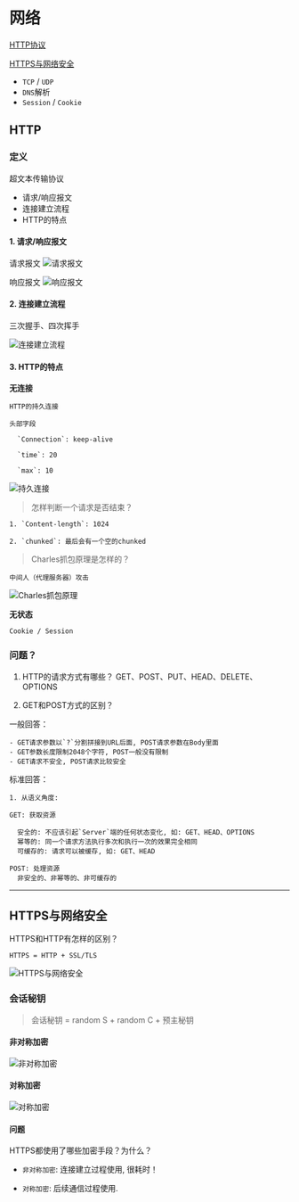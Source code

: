 # 网络

[HTTP协议](https://github.com/Germtao/Objective-C-knowledge/tree/master/%E7%BD%91%E7%BB%9C%E7%9B%B8%E5%85%B3#http)

[HTTPS与网络安全]()
- `TCP` / `UDP`
- `DNS`解析
- `Session` / `Cookie`

## HTTP

### 定义

超文本传输协议
  
  - 请求/响应报文
  - 连接建立流程
  - HTTP的特点
  
#### 1. 请求/响应报文

  请求报文
    ![请求报文](https://github.com/Germtao/Objective-C-knowledge/blob/master/%E7%BD%91%E7%BB%9C%E7%9B%B8%E5%85%B3/Resource/%E8%AF%B7%E6%B1%82%E6%8A%A5%E6%96%87.png)
  
  响应报文
    ![响应报文](https://github.com/Germtao/Objective-C-knowledge/blob/master/%E7%BD%91%E7%BB%9C%E7%9B%B8%E5%85%B3/Resource/%E5%93%8D%E5%BA%94%E6%8A%A5%E6%96%87.png)

#### 2. 连接建立流程

  三次握手、四次挥手
  
  ![连接建立流程](https://github.com/Germtao/Objective-C-knowledge/blob/master/%E7%BD%91%E7%BB%9C%E7%9B%B8%E5%85%B3/Resource/HTTP%E5%BB%BA%E7%AB%8B%E8%BF%9E%E6%8E%A5%E6%B5%81%E7%A8%8B.png)

#### 3. HTTP的特点

  **无连接**
  
    HTTP的持久连接
    
    头部字段  
    
      `Connection`: keep-alive
      
      `time`: 20
      
      `max`: 10
    
  ![持久连接](https://github.com/Germtao/Objective-C-knowledge/blob/master/%E7%BD%91%E7%BB%9C%E7%9B%B8%E5%85%B3/Resource/%E6%8C%81%E4%B9%85%E8%BF%9E%E6%8E%A5.png)
  
  > 怎样判断一个请求是否结束？
  
    1. `Content-length`: 1024
  
    2. `chunked`: 最后会有一个空的chunked
  
  > Charles抓包原理是怎样的？
  
    中间人（代理服务器）攻击
  
  ![Charles抓包原理](https://github.com/Germtao/Objective-C-knowledge/blob/master/%E7%BD%91%E7%BB%9C%E7%9B%B8%E5%85%B3/Resource/Charles%E6%8A%93%E5%8C%85%E5%8E%9F%E7%90%86.png)
  
    
  **无状态**
  
    Cookie / Session

### 问题？

1. HTTP的请求方式有哪些？
    GET、POST、PUT、HEAD、DELETE、OPTIONS

2. GET和POST方式的区别？

  一般回答：
  
    - GET请求参数以`?`分割拼接到URL后面, POST请求参数在Body里面
    - GET参数长度限制2048个字符, POST一般没有限制
    - GET请求不安全, POST请求比较安全


  标准回答：
  
    1. 从语义角度:
  
    GET: 获取资源
    
      安全的: 不应该引起`Server`端的任何状态变化, 如: GET、HEAD、OPTIONS
      幂等的: 同一个请求方法执行多次和执行一次的效果完全相同
      可缓存的: 请求可以被缓存, 如: GET、HEAD
      
    POST: 处理资源
      非安全的、非幂等的、非可缓存的
      
---

## HTTPS与网络安全

  HTTPS和HTTP有怎样的区别？
  
    HTTPS = HTTP + SSL/TLS

![HTTPS与网络安全](https://github.com/Germtao/Objective-C-knowledge/blob/master/%E7%BD%91%E7%BB%9C%E7%9B%B8%E5%85%B3/Resource/HTTPS%E4%B8%8E%E7%BD%91%E7%BB%9C%E5%AE%89%E5%85%A8.png)

### 会话秘钥

> 会话秘钥 = random S + random C + 预主秘钥

#### 非对称加密

![非对称加密](https://github.com/Germtao/Objective-C-knowledge/blob/master/%E7%BD%91%E7%BB%9C%E7%9B%B8%E5%85%B3/Resource/%E9%9D%9E%E5%AF%B9%E7%A7%B0%E5%8A%A0%E5%AF%86.png)

#### 对称加密

![对称加密](https://github.com/Germtao/Objective-C-knowledge/blob/master/%E7%BD%91%E7%BB%9C%E7%9B%B8%E5%85%B3/Resource/%E5%AF%B9%E7%A7%B0%E5%8A%A0%E5%AF%86.png)

#### 问题

HTTPS都使用了哪些加密手段？为什么？

  - `非对称加密`: 连接建立过程使用, 很耗时！
  
  - `对称加密`: 后续通信过程使用.
